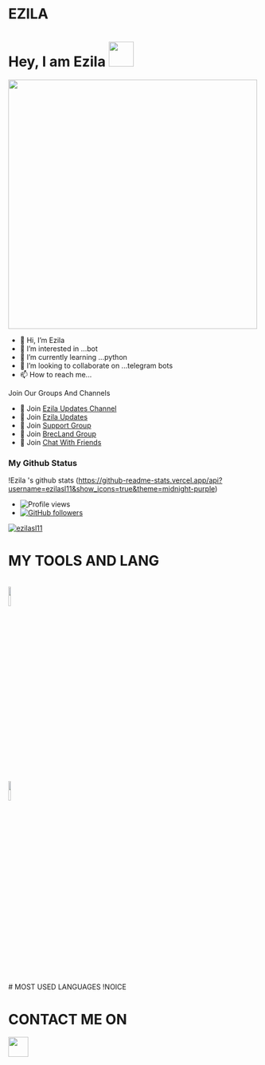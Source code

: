 # EZILA
# Hey, I am Ezila <img src="https://camo.githubusercontent.com/2c8b3670d933220ae3c023fa1d568682975cce3f10799d0d3ff5ecac394b4ee8/68747470733a2f2f6d656469612e67697068792e636f6d2f6d656469612f31326f75664342304d795a31476f2f67697068792e676966" width="50px">
<a href="https://t.me/Darkridersslks"><img align='centre' src='https://telegra.ph/file/f1d08ceb6482cfe853767.jpg' width='500"'> </a>
- 👋 Hi, I’m Ezila
- 👀 I’m interested in ...bot
- 🌱 I’m currently learning ...python
- 💞 I’m looking to collaborate on ...telegram bots
- 📫 How to reach me...

Join Our Groups And Channels <br>
- 📢 Join [Ezila Updates Channel](https://t.me/Ezila_Updates)
- 📢 Join [Ezila Updates](https://t.me/Ezila_Updates)
- 👥 Join [Support Group](https://t.me/Ezila_Support)
- 👥 Join [BrecLand Group](https://t.me/SLTBrecLand)
- 👥 Join [Chat With Friends](https://t.me/joingrouplk)


### My Github Status
!Ezila 's github stats  (https://github-readme-stats.vercel.app/api?username=ezilasl11&show_icons=true&theme=midnight-purple)
- ![Profile views](https://gpvc.arturio.dev/ezilasl11)
- [![GitHub followers](https://img.shields.io/github/followers/ezilasl11.svg?style=social&label=Follow&maxAge=2592000)](https://github.com/ezilasl11?tab=followers)

<p align="left"> <a target="_blank" href="https://github.com/ryo-ma/github-profile-trophy"><img src="https://github-profile-trophy.vercel.app/?username=ezilasl11&theme=alduin" alt="ezilasl11" /></a> </p> 

# MY TOOLS AND LANG

<p align ="left">
  <br />
  <code><img width="10%"   src="https://www.vectorlogo.zone/logos/python/python-ar21.svg"></code>
  <br /
  <code><img width="10%"  src="https://www.vectorlogo.zone/logos/github/github-ar21.svg"></code>
  <br>
</p>  
# MOST USED LANGUAGES
!NOICE 

# CONTACT ME ON

<p align="left">
<a href="https://t.me/Darkridersslks" target="blank"><img align="center" src="https://cdn4.iconfinder.com/data/icons/logos-and-brands/512/335_Telegram_logo-256.png"  height="40" width="40" /></a> &nbsp;&nbsp;
  

</p>

